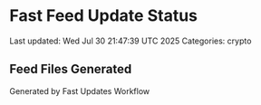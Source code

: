 # Fast Feed Update Status
Last updated: Wed Jul 30 21:47:39 UTC 2025
Categories: crypto

## Feed Files Generated

Generated by Fast Updates Workflow
